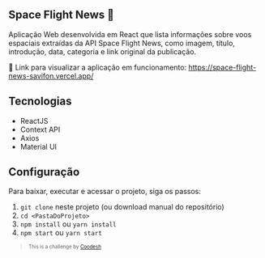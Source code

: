## Space Flight News 🚀

Aplicação Web desenvolvida em React que lista informações sobre voos espaciais extraídas da API Space Flight News, como imagem, título, introdução, data, categoria e link original da publicação.

🔗 Link para visualizar a aplicação em funcionamento: https://space-flight-news-savifon.vercel.app/

## Tecnologias

-   ReactJS
-   Context API
-   Axios
-   Material UI

## Configuração

Para baixar, executar e acessar o projeto, siga os passos:

1. `git clone` neste projeto (ou download manual do repositório)
2. `cd <PastaDoProjeto>`
3. `npm install` ou `yarn install`
5. `npm start` ou `yarn start`

> <sub><sup>This is a challenge by [Coodesh](https://coodesh.com/)<sub><sup>

<!--
> Acesse [aqui](https://www.loom.com/embed/dd7e9f060cd84691807f107432eff3b4) o vídeo de apresentação
-->
